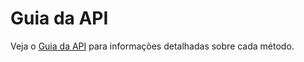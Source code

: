 ﻿# Guia da API

Veja o [Guia da API](http://webpki.lacunasoftware.com/Help/) para informações detalhadas sobre cada método.

